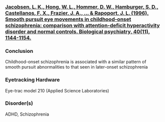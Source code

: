 ### [Jacobsen, L. K., Hong, W. L., Hommer, D. W., Hamburger, S. D., Castellanos, F. X., Frazier, J. A., ... & Rapoport, J. L. (1996). Smooth pursuit eye movements in childhood-onset schizophrenia: comparison with attention-deficit hyperactivity disorder and normal controls. Biological psychiatry, 40(11), 1144-1154.](https://www.ncbi.nlm.nih.gov/pubmed/8931918)
### Conclusion
Childhood-onset schizophrenia is associated with a similar pattern of smooth pursuit abnormalities to that seen in later-onset schizophrenia
### Eyetracking Hardware
Eye-trac model 210 (Applied Science Laboratories)
### Disorder(s)
ADHD, Schizophrenia